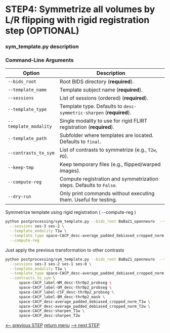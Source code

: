 # STEP4: Symmetrize all volumes by L/R flipping with rigid registration step (OPTIONAL)

### sym_template.py description

### Command-Line Arguments

| Option                | Description                                                         |
| --------------------- | ------------------------------------------------------------------- |
| `--bids_root`         | Root BIDS directory (**required**).                                 |
| `--template_name`     | Template subject name (**required**).                               |
| `--sessions`          | List of sessions (ordered) (**required**).                          |
| `--template_type`     | Template type. Defaults to `desc-symmetric-sharpen` (**required**). |
| `--template_modality` | Single modality to use for rigid FLIRT registration (**required**). |
| `--template_path`     | Subfolder where templates are located. Defaults to `final`.         |
| `--contrasts_to_sym`  | List of contrasts to symmetrize (e.g., `T2w`, `PD`).                |
| `--keep-tmp`          | Keep temporary files (e.g., flipped/warped images).                 |
| `--compute-reg`       | Compute registration and symmetrization steps. Defaults to `False`. |
| `--dry-run`           | Only print commands without executing them. Useful for testing.     |

Symmetrize template using rigid registration ( --compute-reg )

```bash
python postprocessing/sym_template.py --bids_root BaBa21_openneuro  --template_name BaBa21 \
  --sessions ses-3 ses-2 \
  --template_modality T1w \
  --template_type space-CACP_desc-average_padded_debiased_cropped_norm --template_path final \
  --compute-reg
```

Just apply the previous transformation to other contrasts

```bash
python postprocessing/sym_template.py --bids_root BaBa21_openneuro  --template_name BaBa21 \
  --sessions ses-3 ses-2 ses-1 ses-0 \
  --template_modality T1w \
  --template_type space-CACP_desc-average_padded_debiased_cropped_norm --template_path final \
  --contrasts_to_sym \
      space-CACP_label-WM_desc-thr0p2_probseg \
      space-CACP_label-GM_desc-thr0p2_probseg \
      space-CACP_label-CSF_desc-thr0p2_probseg \
      space-CACP_label-BM_desc-thr0p2_mask \
      space-CACP_desc-average_padded_debiased_cropped_norm_T1w \
      space-CACP_desc-average_padded_debiased_cropped_norm_T2w \
      space-CACP_desc-sharpen_T1w \
      space-CACP_desc-sharpen_T2w
```

[<-- previous STEP](longitudinal_registration.md) [return menu](../pipeline4D.md) [--> next STEP](longitudinal_interpolation.md)